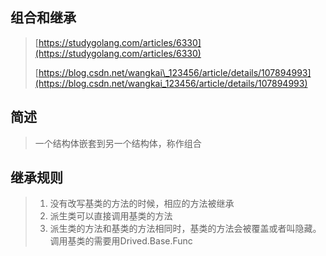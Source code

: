 ## 组合和继承

> [https://studygolang.com/articles/6330](https://studygolang.com/articles/6330)
>
> [https://blog.csdn.net/wangkai\_123456/article/details/107894993](https://blog.csdn.net/wangkai_123456/article/details/107894993)

## 简述

> 一个结构体嵌套到另一个结构体，称作组合

## 继承规则

> 1. 没有改写基类的方法的时候，相应的方法被继承
> 2. 派生类可以直接调用基类的方法
> 3. 派生类的方法和基类的方法相同时，基类的方法会被覆盖或者叫隐藏。调用基类的需要用Drived.Base.Func




